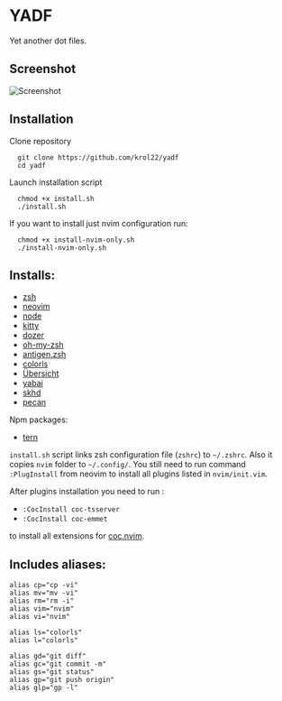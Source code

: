 # YADF
Yet another dot files.

## Screenshot

![Screenshot](https://raw.githubusercontent.com/Krol22/yadf/master/screenshot/screen.jpg)

## Installation

Clone repository
```
  git clone https://github.com/krol22/yadf
  cd yadf
```

Launch installation script
```
  chmod +x install.sh
  ./install.sh
```

If you want to install just nvim configuration run:
```
  chmod +x install-nvim-only.sh
  ./install-nvim-only.sh
```

## Installs:
- [zsh](http://zsh.sourceforge.net)
- [neovim](https://neovim.io) 
- [node](https://nodejs.org/en/)
- [kitty](https://sw.kovidgoyal.net/kitty/index.html)
- [dozer](https://github.com/Mortennn/Dozer)
- [oh-my-zsh](https://ohmyz.sh)
- [antigen.zsh](https://github.com/zsh-users/antigen)
- [colorls](https://github.com/athityakumar/colorls)
- [Übersicht](http://tracesof.net/uebersicht/)
- [yabai](https://github.com/koekeishiya/yabai)
- [skhd](https://github.com/koekeishiya/skhd)
- [pecan](https://github.com/zzzeyez/pecan)

Npm packages:
- [tern](https://github.com/ternjs/tern)

`install.sh` script links zsh configuration file (`zshrc`) to `~/.zshrc`. Also it copies `nvim` folder to `~/.config/`. You still need to run command `:PlugInstall` from neovim to install all plugins listed in `nvim/init.vim`. 

After plugins installation you need to run :

- ``` :CocInstall coc-tsserver ```
- ``` :CocInstall coc-emmet ``` 

to install all extensions for [coc.nvim](https://github.com/neoclide/coc.nvim).

## Includes aliases:
```
alias cp="cp -vi"
alias mv="mv -vi"
alias rm="rm -i"
alias vim="nvim"
alias vi="nvim"

alias ls="colorls"
alias l="colorls"

alias gd="git diff"
alias gc="git commit -m"
alias gs="git status"
alias gp="git push origin"
alias glp="gp -l"
```

